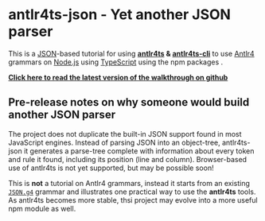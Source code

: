 antlr4ts-json - Yet another JSON parser
=======================================

This is a [JSON](http://json.org/)-based tutorial for using **[antlr4ts](https://www.npmjs.com/package/antlr4ts) & [antlr4ts-cli](https://www.npmjs.com/package/antlr4ts-cli)** to use [Antlr4](http://www.antlr.org/) grammars on [Node.js](https://nodejs.org/) using [TypeScript](http://www.typescriptlang.org/) using the npm packages .  

**[Click here to read the latest version of the walkthrough on github](https://github.com/BurtHarris/antlr4ts-json/tree/master/docs#readme)**

Pre-release notes on why someone would build another JSON parser
-----------

The project does not duplicate the built-in JSON support found in most JavaScript engines.  Instead of parsing JSON into an object-tree, antlr4ts-json it generates a parse-tree complete with information about every token and rule it found, including its position (line and column).  Browser-based use of antlr4ts is not yet supported, but may be possible soon!

This is __not__ a tutorial on Antlr4 grammars, instead it starts from an existing [`JSON.g4`](https://github.com/antlr/grammars-v4/tree/master/json) grammar and illustrates one practical way to use the **antlr4ts** tools.   As antlr4ts becomes more stable, thsi project may evolve into a more useful npm module as well.   